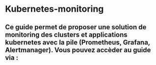 # Kubernetes-monitoring
Ce guide permet de proposer une solution de monitoring des clusters et applications kubernetes avec la pile 
(Prometheus, Grafana, Alertmanager). 
Vous pouvez accèder au guide via : 
- 
